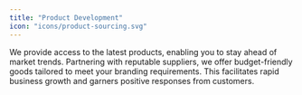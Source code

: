 ```yaml
---
title: "Product Development"
icon: "icons/product-sourcing.svg"
---
```


We provide access to the latest products, enabling you to stay ahead of market trends. Partnering with reputable suppliers, we offer budget-friendly goods tailored to meet your branding requirements. This facilitates rapid business growth and garners positive responses from customers.